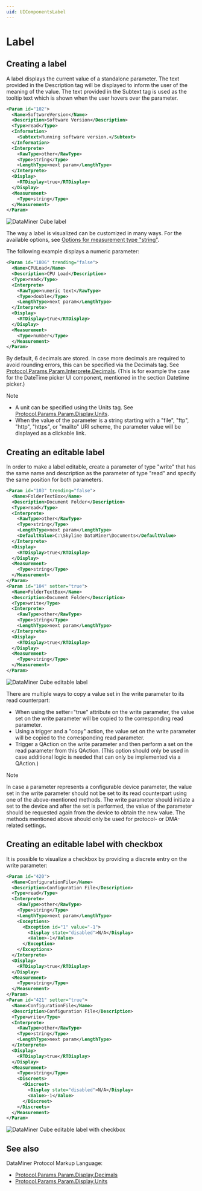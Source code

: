 ```yaml
---
uid: UIComponentsLabel
---
```


# Label

## Creating a label

A label displays the current value of a standalone parameter. The text provided in the Description tag will be displayed to inform the user of the meaning of the value. The text provided in the Subtext tag is used as the tooltip text which is shown when the user hovers over the parameter.

```xml
<Param id="102">
  <Name>SoftwareVersion</Name>
  <Description>Software Version</Description>
  <Type>read</Type>
  <Information>
    <Subtext>Running software version.</Subtext>
  </Information>
  <Interprete>
    <RawType>other</RawType>
    <Type>string</Type>
    <LengthType>next param</LengthType>
  </Interprete>
  <Display>
    <RTDisplay>true</RTDisplay>
  </Display>
  <Measurement>
    <Type>string</Type>
  </Measurement>
</Param>
```

![DataMiner Cube label](~/develop/images/uilabel.png)

The way a label is visualized can be customized in many ways. For the available options, see [Options for measurement type "string"](xref:Protocol.Params.Param.Measurement.Type-options#options-for-measurement-type-string).

The following example displays a numeric parameter:

```xml
<Param id="1806" trending="false">
  <Name>CPULoad</Name>
  <Description>CPU Load</Description>
  <Type>read</Type>
  <Interprete>
    <RawType>numeric text</RawType>
    <Type>double</Type>
    <LengthType>next param</LengthType>
  </Interprete>
  <Display>
    <RTDisplay>true</RTDisplay>
  </Display>
  <Measurement>
    <Type>number</Type>
  </Measurement>
</Param>
```

By default, 6 decimals are stored. In case more decimals are required to avoid rounding errors, this can be specified via the Decimals tag. See [Protocol.Params.Param.Interprete.Decimals](xref:Protocol.Params.Param.Interprete.Decimals). (This is for example the case for the DateTime picker UI component, mentioned in the section Datetime picker.)

> [!NOTE]
>
> - A unit can be specified using the Units tag. See [Protocol.Params.Param.Display.Units](xref:Protocol.Params.Param.Display.Units).
> - When the value of the parameter is a string starting with a "file", "ftp", "http", "https", or "mailto" URI scheme, the parameter value will be displayed as a clickable link.

## Creating an editable label

In order to make a label editable, create a parameter of type "write" that has the same name and description as the parameter of type "read" and specify the same position for both parameters.

```xml
<Param id="103" trending="false">
  <Name>FolderTextBox</Name>
  <Description>Document Folder</Description>
  <Type>read</Type>
  <Interprete>
    <RawType>other</RawType>
    <Type>string</Type>
    <LengthType>next param</LengthType>
    <DefaultValue>C:\Skyline DataMiner\Documents</DefaultValue>
  </Interprete>
  <Display>
    <RTDisplay>true</RTDisplay>
  </Display>
  <Measurement>
    <Type>string</Type>
  </Measurement>
</Param>
<Param id="104" setter="true">
  <Name>FolderTextBox</Name>
  <Description>Document Folder</Description>
  <Type>write</Type>
  <Interprete>
    <RawType>other</RawType>
    <Type>string</Type>
    <LengthType>next param</LengthType>
  </Interprete>
  <Display>
    <RTDisplay>true</RTDisplay>
  </Display>
  <Measurement>
    <Type>string</Type>
  </Measurement>
</Param>
```

![DataMiner Cube editable label](~/develop/images/uieditablelabel.png "DataMiner Cube editable label")

There are multiple ways to copy a value set in the write parameter to its read counterpart:

- When using the setter="true" attribute on the write parameter, the value set on the write parameter will be copied to the corresponding read parameter.
- Using a trigger and a "copy" action, the value set on the write parameter will be copied to the corresponding read parameter.
- Trigger a QAction on the write parameter and then perform a set on the read parameter from this QAction. (This option should only be used in case additional logic is needed that can only be implemented via a QAction.)

> [!NOTE]
> In case a parameter represents a configurable device parameter, the value set in the write parameter should not be set to its read counterpart using one of the above-mentioned methods. The write parameter should initiate a set to the device and after the set is performed, the value of the parameter should be requested again from the device to obtain the new value. The methods mentioned above should only be used for protocol- or DMA-related settings.

## Creating an editable label with checkbox

It is possible to visualize a checkbox by providing a discrete entry on the write parameter:

```xml
<Param id="420">
  <Name>ConfigurationFile</Name>
  <Description>Configuration File</Description>
  <Type>read</Type>
  <Interprete>
    <RawType>other</RawType>
    <Type>string</Type>
    <LengthType>next param</LengthType>
    <Exceptions>
      <Exception id="1" value="-1">
        <Display state="disabled">N/A</Display>
        <Value>-1</Value>
      </Exception>
    </Exceptions>
  </Interprete>
  <Display>
    <RTDisplay>true</RTDisplay>
  </Display>
  <Measurement>
    <Type>string</Type>
  </Measurement>
</Param>
<Param id="421" setter="true">
  <Name>ConfigurationFile</Name>
  <Description>Configuration File</Description>
  <Type>write</Type>
  <Interprete>
    <RawType>other</RawType>
    <Type>string</Type>
    <LengthType>next param</LengthType>
  </Interprete>
  <Display>
    <RTDisplay>true</RTDisplay>
  </Display>
  <Measurement>
    <Type>string</Type>
    <Discreets>
      <Discreet>
        <Display state="disabled">N/A</Display>
        <Value>-1</Value>
      </Discreet>
    </Discreets>
  </Measurement>
</Param>
```

![DataMiner Cube editable label with checkbox](~/develop/images/uieditablelabelwithcheckbox.png)

## See also

DataMiner Protocol Markup Language:

- [Protocol.Params.Param.Display.Decimals](xref:Protocol.Params.Param.Display.Decimals)
- [Protocol.Params.Param.Display.Units](xref:Protocol.Params.Param.Display.Units)
